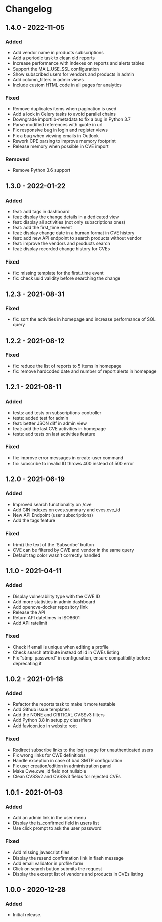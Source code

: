 # Changelog

## 1.4.0 - 2022-11-05
### Added
- Add vendor name in products subscriptions
- Add a periodic task to clean old reports
- Increase performance with indexes on reports and alerts tables
- Support the MAIL_USE_SSL configuration
- Show subscribed users for vendors and products in admin
- Add column_filters in admin views
- Include custom HTML code in all pages for analytics

### Fixed
- Remove duplicates items when pagination is used
- Add a lock in Celery tasks to avoid parallel chains
- Downgrade importlib-metadata to fix a bug in Python 3.7
- Parse modified references with quote in url
- Fix responsive bug in login and register views
- Fix a bug when viewing emails in Outlook
- Rework CPE parsing to improve memory footprint
- Release memory when possible in CVE import

### Removed
- Remove Python 3.6 support

## 1.3.0 - 2022-01-22
### Added
- feat: add tags in dashboard
- feat: display the change details in a dedicated view
- feat: display all activities (not only subscriptions ones)
- feat: add the first_time event
- feat: display change date in a human format in CVE history
- feat: add new API endpoint to search products without vendor
- feat: improve the vendors and products search
- feat: display recorded change history for CVEs

### Fixed
- fix: missing template for the first_time event
- fix: check uuid validity before searching the change

## 1.2.3 - 2021-08-31

### Fixed
- fix: sort the activities in homepage and increase performance of SQL query

## 1.2.2 - 2021-08-12

### Fixed
- fix: reduce the list of reports to 5 items in homepage
- fix: remove hardcoded date and number of report alerts in homepage

## 1.2.1 - 2021-08-11
### Added
- tests: add tests on subscriptions controller
- tests: added test for admin
- feat: better JSON diff in admin view
- feat: add the last CVE activities in homepage
- tests: add tests on last activities feature

### Fixed
- fix: improve error messages in create-user command
- fix: subscribe to invalid ID throws 400 instead of 500 error

## 1.2.0 - 2021-06-19
### Added
- Improved search functionality on /cve
- Add GIN indexes on cves.summary and cves.cve_id
- New API Endpoint (user subscriptions)
- Add the tags feature

### Fixed
- trim() the text of the 'Subscribe' button
- CVE can be filtered by CWE and vendor in the same query
- Default tag color wasn't correctly handled

## 1.1.0 - 2021-04-11
### Added
- Display vulnerability type with the CWE ID
- Add more statistics in admin dashboard
- Add opencve-docker repository link
- Release the API
- Return API datetimes in ISO8601
- Add API ratelimit

### Fixed
- Check if email is unique when editing a profile
- Check search attribute instead of id in CWEs listing
- Fix "stmp_password" in configuration, ensure compatibility before deprecating it

## 1.0.2 - 2021-01-18
### Added
- Refactor the reports task to make it more testable
- Add Github issue templates
- Add the NONE and CRITICAL CVSSv3 filters
- Add Python 3.8 in setup.py classifiers
- Add favicon.ico in website root

### Fixed
- Redirect subscribe links to the login page for unauthenticated users
- Fix wrong links for CWE definitions
- Handle exception in case of bad SMTP configuration
- Fix user creation/edition in administration panel
- Make Cwe.cwe_id field not nullable
- Clean CVSSv2 and CVSSv3 fields for rejected CVEs

## 1.0.1 - 2021-01-03
### Added
- Add an admin link in the user menu
- Display the is_confirmed field in users list
- Use click prompt to ask the user password

### Fixed
- Add missing javascript files
- Display the resend confirmation link in flash message
- Add email validator in profile form
- Click on search button submits the request
- Display the excerpt list of vendors and products in CVEs listing

## 1.0.0 - 2020-12-28
### Added
- Initial release.
